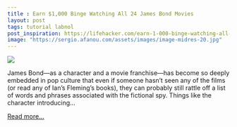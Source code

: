```yaml
---
title : Earn $1,000 Binge Watching All 24 James Bond Movies
layout: post
tags: tutorial labnol
post_inspiration: https://lifehacker.com/earn-1-000-binge-watching-all-24-james-bond-movies-1846611135
image: "https://sergio.afanou.com/assets/images/image-midres-20.jpg"
---
```


<img src="https://i.kinja-img.com/gawker-media/image/upload/s--sdzAm9hL--/c_fit,fl_progressive,q_80,w_636/xu213vpw32v4eas8ep0r.jpg" /><p>James Bond—as a character and a movie franchise—has become so deeply embedded in pop culture that even if someone hasn’t seen any of the films (or read any of Ian’s Fleming’s books), they can probably still rattle off a list of words and phrases associated with the fictional spy. Things like the character introducing…</p><p><a href="https://lifehacker.com/earn-1-000-binge-watching-all-24-james-bond-movies-1846611135">Read more...</a></p>